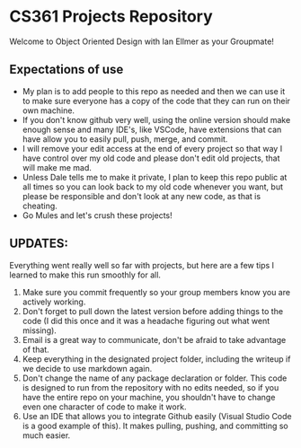 # CS361 Projects Repository
Welcome to Object Oriented Design with Ian Ellmer as your Groupmate!

## Expectations of use
- My plan is to add people to this repo as needed and then we can use it to make sure everyone has a copy of the code that they can run on their own machine.
- If you don't know github very well, using the online version should make enough sense and many IDE's, like VSCode, have extensions that can have allow you to easily pull, push, merge, and commit.
- I will remove your edit access at the end of every project so that way I have control over my old code and please don't edit old projects, that will make me mad.
- Unless Dale tells me to make it private, I plan to keep this repo public at all times so you can look back to my old code whenever you want, but please be responsible and don't look at any new code, as that is cheating.
- Go Mules and let's crush these projects!

## UPDATES:
Everything went really well so far with projects, but here are a few tips I learned to make this run smoothly for all.
1. Make sure you commit frequently so your group members know you are actively working.
2. Don't forget to pull down the latest version before adding things to the code (I did this once and it was a headache figuring out what went missing).
3. Email is a great way to communicate, don't be afraid to take advantage of that.
4. Keep everything in the designated project folder, including the writeup if we decide to use markdown again.
5. Don't change the name of any package declaration or folder.  This code is designed to run from the repository with no edits needed, so if you have the entire repo on your machine, you shouldn't have to change even one character of code to make it work.
6. Use an IDE that allows you to integrate Github easily (Visual Studio Code is a good example of this).  It makes pulling, pushing, and committing so much easier.
